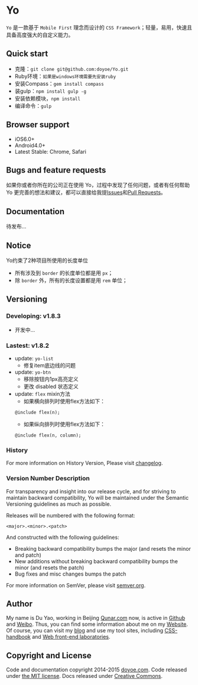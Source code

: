 # Yo

`Yo` 是一款基于 `Mobile First` 理念而设计的 `CSS Framework`；轻量，易用，快速且具备高度强大的自定义能力。


## Quick start

* 克隆：`git clone git@github.com:doyoe/Yo.git`
* Ruby环境：`如果是windows环境需要先安装ruby`
* 安装Compass：`gem install compass`
* 装gulp：`npm install gulp -g`
* 安装依赖模块，`npm install`
* 编译命令：`gulp`


## Browser support

* iOS6.0+
* Android4.0+
* Latest Stable: Chrome, Safari


## Bugs and feature requests

如果你或者你所在的公司正在使用 Yo，过程中发现了任何问题，或者有任何帮助 Yo 更完善的想法和建议，都可以直接给我提[Issues](https://github.com/doyoe/Yo/issues/new)和[Pull Requests](https://github.com/doyoe/Yo/pulls)。


## Documentation

待发布...

## Notice

Yo约束了2种项目所使用的长度单位

* 所有涉及到 `border` 的长度单位都是用 `px`；
* 除 `border` 外，所有的长度设置都是用 `rem` 单位；

## Versioning

### Developing: v1.8.3

* 开发中...

### Lastest: v1.8.2

* update: `yo-list`
    - 修复item底边线的问题
* update: `yo-btn`
    - 移除按钮内1px高亮定义
    - 更改 disabled 状态定义
* update: `flex` mixin方法
    - 如果横向排列时使用flex方法如下：
    ```
    @include flex(n);
    ```
    - 如果纵向排列时使用flex方法如下：
    ```
    @include flex(n, column);
    ```


### History

For more information on History Version, Please visit [changelog](changelog.md).


### Version Number Description

For transparency and insight into our release cycle, and for striving to maintain backward compatibility, Yo will be maintained under the Semantic Versioning guidelines as much as possible.

Releases will be numbered with the following format:

`<major>.<minor>.<patch>`

And constructed with the following guidelines:

* Breaking backward compatibility bumps the major (and resets the minor and patch)
* New additions without breaking backward compatibility bumps the minor (and resets the patch)
* Bug fixes and misc changes bumps the patch

For more information on SemVer, please visit [semver.org](http://semver.org/).


## Author

My name is Du Yao, working in Beijing [Qunar.com](http://www.qunar.com) now, is active in [Github](https://github.com/doyoe) and [Weibo](http://weibo.com/doyoe). Thus, you can find some information about me on my [Website](http://www.doyoe.com). Of course, you can visit my [blog](http://blog.doyoe.com) and use my tool sites, including [CSS-handbook](http://css.doyoe.com) and [Web front-end laboratories](http://demo.doyoe.com).


## Copyright and License

Code and documentation copyright 2014-2015 [doyoe.com](http://www.doyoe.com). Code released under [the MIT license](http://opensource.org/licenses/MIT). Docs released under [Creative Commons](http://creativecommons.org/licenses/by/4.0/).
